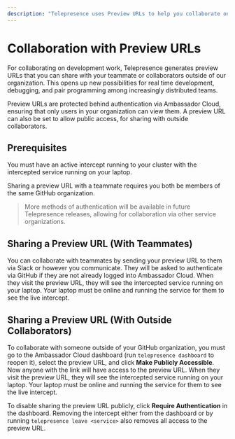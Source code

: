 ```yaml
---
description: "Telepresence uses Preview URLs to help you collaborate on developing Kubernetes services with teammates."
---
```


# Collaboration with Preview URLs

For collaborating on development work, Telepresence generates preview URLs that you can share with your teammate or collaborators outside of our organization. This opens up new possibilities for real time development, debugging, and pair programming among increasingly distributed teams.

Preview URLs are protected behind authentication via Ambassador Cloud, ensuring that only users in your organization can view them.  A preview URL can also be set to allow public access, for sharing with outside collaborators.

## Prerequisites

You must have an active intercept running to your cluster with the intercepted service running on your laptop.

Sharing a preview URL with a teammate requires you both be members of the same GitHub organization.

> More methods of authentication will be available in future Telepresence releases, allowing for collaboration via other service organizations.

## Sharing a Preview URL (With Teammates)

You can collaborate with teammates by sending your preview URL to them via Slack or however you communicate. They will be asked to authenticate via GitHub if they are not already logged into Ambassador Cloud. When they visit the preview URL, they will see the intercepted service running on your laptop. Your laptop must be online and running the service for them to see the live intercept.

## Sharing a Preview URL (With Outside Collaborators)

To collaborate with someone outside of your GitHub organization, you must go to the Ambassador Cloud dashboard (run `telepresence dashboard` to reopen it), select the preview URL, and click **Make Publicly Accessible**.  Now anyone with the link will have access to the preview URL. When they visit the preview URL, they will see the intercepted service running on your laptop. Your laptop must be online and running the service for them to see the live intercept.

To disable sharing the preview URL publicly, click **Require Authentication** in the dashboard. Removing the intercept either from the dashboard or by running `telepresence leave <service>` also removes all access to the preview URL.
